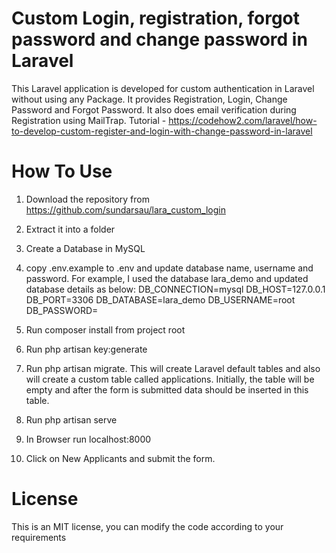  # Custom Login, registration, forgot password and change password in Laravel
This Laravel application is developed for custom authentication in Laravel without using any Package. It provides Registration, Login, Change Password and Forgot Password. It also does email verification during Registration using MailTrap. Tutorial - https://codehow2.com/laravel/how-to-develop-custom-register-and-login-with-change-password-in-laravel

# How To Use

1) Download the repository from https://github.com/sundarsau/lara_custom_login
2) Extract it into a folder
3) Create a Database in MySQL
4) copy .env.example to .env and update database name, username and password. For example, I used the database lara_demo and updated database details as below:
    DB_CONNECTION=mysql
    DB_HOST=127.0.0.1
    DB_PORT=3306
    DB_DATABASE=lara_demo
    DB_USERNAME=root
    DB_PASSWORD=

5) Run composer install from project root
6) Run php artisan key:generate
7) Run php artisan migrate. This will create Laravel default tables and also will create a custom table called applications. Initially, the table will be empty and after the form is submitted data should be inserted in this table.
8) Run php artisan serve
9) In Browser run localhost:8000
10) Click on New Applicants and submit the form.

# License
This is an MIT license, you can modify the code according to your requirements
